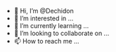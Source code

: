 - 👋 Hi, I’m @Dechidon
- 👀 I’m interested in ...
- 🌱 I’m currently learning ...
- 💞️ I’m looking to collaborate on ...
- 📫 How to reach me ...

<!---
Dechidon/Dechidon is a ✨ special ✨ repository because its `README.md` (this file) appears on your GitHub profile.
You can click the Preview link to take a look at your changes.
--->
